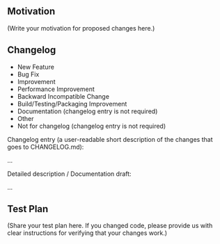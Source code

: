 <!--
Thank you for sending a PR. Thank you for spending time to help improve the FuseQuery project.
-->

## Motivation

(Write your motivation for proposed changes here.)

## Changelog

- New Feature
- Bug Fix
- Improvement
- Performance Improvement
- Backward Incompatible Change
- Build/Testing/Packaging Improvement
- Documentation (changelog entry is not required)
- Other
- Not for changelog (changelog entry is not required)


Changelog entry (a user-readable short description of the changes that goes to CHANGELOG.md):

...


Detailed description / Documentation draft:

...

## Test Plan

(Share your test plan here. If you changed code, please provide us with clear instructions for verifying that your changes work.)